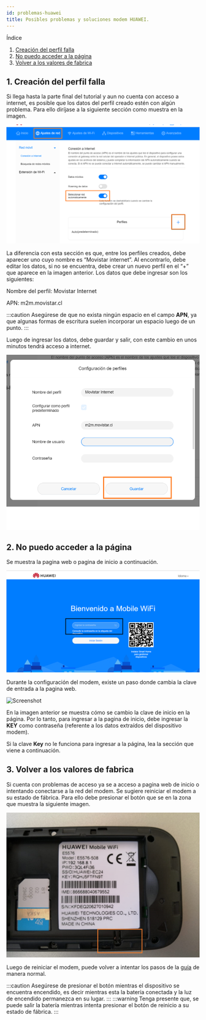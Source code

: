 ```yaml
---
id: problemas-huawei
title: Posibles problemas y soluciones modem HUAWEI.
---
```



Índice

1. [Creación del perfil falla](#1-creación-del-perfil-falla)
2. [No puedo acceder a la página](#2-no-puedo-acceder-a-la-página)
3. [Volver a los valores de fabrica](#3-volver-a-los-valores-de-fabrica)

## 1. Creación del perfil falla

Si llega hasta la parte final del tutorial y aun no cuenta con acceso a internet, es posible que los datos del perfil creado estén con algún problema. Para ello diríjase a la siguiente sección como muestra en la imagen.

![Screenshot](./img/modem-huawei/ajustesRed.png)

La diferencia con esta sección es que, entre los perfiles creados, debe aparecer uno cuyo nombre es “Movistar internet”. Al encontrarlo, debe editar los datos, si no se encuentra, debe crear un nuevo perfil en el “+” que aparece en la imagen anterior. Los datos que debe ingresar son los siguientes:

Nombre del perfil: Movistar Internet

APN: m2m.movistar.cl

:::caution Asegúrese de que no exista ningún espacio en el campo **APN**, ya que algunas formas de escritura suelen incorporar un espacio luego de un punto. :::

Luego de ingresar los datos, debe guardar y salir, con este cambio en unos minutos tendrá acceso a internet.

![Screenshot](./img/modem-huawei/datosPerfil.png)



## 2. No puedo acceder a la página

Se muestra la pagina web o pagina de inicio a continuación.

![Screenshot](./img/modem-huawei/portada.png)

Durante la configuración del modem, existe un paso donde cambia la clave de entrada a la pagina web.

![Screenshot](./img/modem-huawei/configuracion-contraseña.png)

En la imagen anterior se muestra cómo se cambio la clave de inicio en la página. Por lo tanto, para ingresar a la pagina de inicio, debe ingresar la **KEY** como contraseña (referente a los datos extraídos del dispositivo modem).

Si la clave **Key** no le funciona para ingresar a la página, lea la sección que viene a continuación.

## 3. Volver a los valores de fabrica

Si cuenta con problemas de acceso ya se a acceso a pagina web de inicio o intentando conectarse a la red del modem. Se sugiere reiniciar el modem a su estado de fábrica. Para ello debe presionar el botón que se en la zona que muestra la siguiente imagen.

![Screenshot](./img/modem-huawei/reset.jpeg)

Luego de reiniciar el modem, puede volver a intentar los pasos de la [guía] de manera normal.

[guía]: ./manual-lifewareintegra.md

:::caution Asegúrese de presionar el botón mientras el dispositivo se encuentra encendido, es decir mientras esta la batería conectada y la luz de encendido permanezca en su lugar. :::
:::warning Tenga presente que, se puede salir la batería mientras intenta presionar el botón de reinicio a su estado de fábrica. :::
